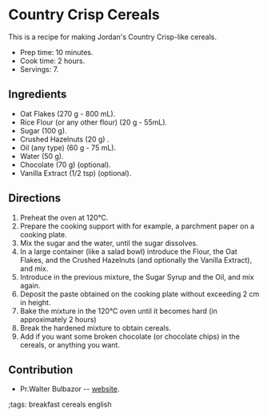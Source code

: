 # Country Crisp Cereals

This is a recipe for making Jordan's Country Crisp-like cereals.

- Prep time: 10 minutes.
- Cook time: 2 hours.
- Servings: 7.

## Ingredients

- Oat Flakes (270 g - 800 mL).
- Rice Flour (or any other flour) (20 g - 55mL).
- Sugar (100 g).
- Crushed Hazelnuts (20 g) .
- Oil (any type) (60 g - 75 mL).
- Water (50 g).
- Chocolate (70 g) (optional).
- Vanilla Extract (1/2 tsp) (optional).
 
## Directions

1. Preheat the oven at 120°C.
2. Prepare the cooking support with for example, a parchment paper on a cooking
   plate.
3. Mix the sugar and the water, until the sugar dissolves.
4. In a large container (like a salad bowl) introduce the Flour, the Oat Flakes,
   and the Crushed Hazelnuts (and optionally the Vanilla Extract), and mix.
5. Introduce in the previous mixture, the Sugar Syrup and the Oil, and mix
   again.
6. Deposit the paste obtained on the cooking plate without exceeding 2 cm in
   height.
7. Bake the mixture in the 120°C oven until it becomes hard (in approximately 2
   hours)
8. Break the hardened mixture to obtain cereals.
9. Add if you want some broken chocolate (or chocolate chips) in the cereals, or
   anything you want.

## Contribution

- Pr.Walter Bulbazor -- [website](https://prwalterbulbazor.868center.tech).

;tags: breakfast cereals english
